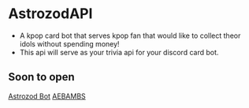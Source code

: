 # AstrozodAPI
- A kpop card bot that serves kpop fan that would like to collect theor idols without spending money!
- This api will serve as your trivia api for your discord card bot.
## Soon to open
[Astrozod Bot](Https://astrozodbot.xyz/)
[AEBAMBS](https://aebambs.xyz)
